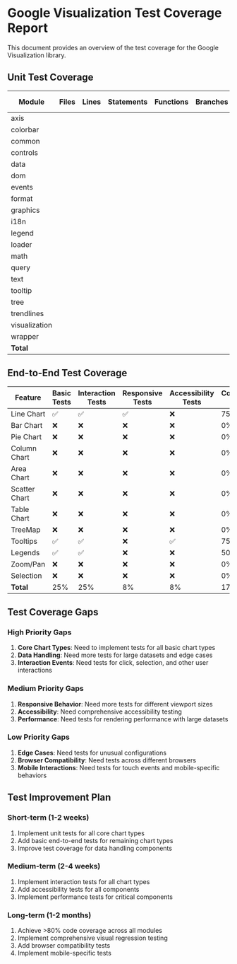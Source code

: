 # Google Visualization Test Coverage Report

This document provides an overview of the test coverage for the Google Visualization library.

## Unit Test Coverage

| Module | Files | Lines | Statements | Functions | Branches | Coverage % |
|--------|-------|-------|------------|-----------|----------|------------|
| axis | | | | | | |
| colorbar | | | | | | |
| common | | | | | | |
| controls | | | | | | |
| data | | | | | | |
| dom | | | | | | |
| events | | | | | | |
| format | | | | | | |
| graphics | | | | | | |
| i18n | | | | | | |
| legend | | | | | | |
| loader | | | | | | |
| math | | | | | | |
| query | | | | | | |
| text | | | | | | |
| tooltip | | | | | | |
| tree | | | | | | |
| trendlines | | | | | | |
| visualization | | | | | | |
| wrapper | | | | | | |
| **Total** | | | | | | |

## End-to-End Test Coverage

| Feature | Basic Tests | Interaction Tests | Responsive Tests | Accessibility Tests | Coverage % |
|---------|-------------|-------------------|------------------|---------------------|------------|
| Line Chart | ✅ | ✅ | ✅ | ❌ | 75% |
| Bar Chart | ❌ | ❌ | ❌ | ❌ | 0% |
| Pie Chart | ❌ | ❌ | ❌ | ❌ | 0% |
| Column Chart | ❌ | ❌ | ❌ | ❌ | 0% |
| Area Chart | ❌ | ❌ | ❌ | ❌ | 0% |
| Scatter Chart | ❌ | ❌ | ❌ | ❌ | 0% |
| Table Chart | ❌ | ❌ | ❌ | ❌ | 0% |
| TreeMap | ❌ | ❌ | ❌ | ❌ | 0% |
| Tooltips | ✅ | ✅ | ❌ | ✅ | 75% |
| Legends | ✅ | ✅ | ❌ | ❌ | 50% |
| Zoom/Pan | ❌ | ❌ | ❌ | ❌ | 0% |
| Selection | ❌ | ❌ | ❌ | ❌ | 0% |
| **Total** | 25% | 25% | 8% | 8% | 17% |

## Test Coverage Gaps

### High Priority Gaps

1. **Core Chart Types**: Need to implement tests for all basic chart types
2. **Data Handling**: Need more tests for large datasets and edge cases
3. **Interaction Events**: Need tests for click, selection, and other user interactions

### Medium Priority Gaps

1. **Responsive Behavior**: Need more tests for different viewport sizes
2. **Accessibility**: Need comprehensive accessibility testing
3. **Performance**: Need tests for rendering performance with large datasets

### Low Priority Gaps

1. **Edge Cases**: Need tests for unusual configurations
2. **Browser Compatibility**: Need tests across different browsers
3. **Mobile Interactions**: Need tests for touch events and mobile-specific behaviors

## Test Improvement Plan

### Short-term (1-2 weeks)

1. Implement unit tests for all core chart types
2. Add basic end-to-end tests for remaining chart types
3. Improve test coverage for data handling components

### Medium-term (2-4 weeks)

1. Implement interaction tests for all chart types
2. Add accessibility tests for all components
3. Implement performance tests for critical components

### Long-term (1-2 months)

1. Achieve >80% code coverage across all modules
2. Implement comprehensive visual regression testing
3. Add browser compatibility tests
4. Implement mobile-specific tests
